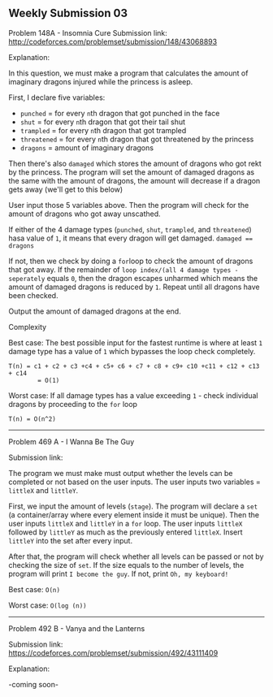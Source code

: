 Weekly Submission 03
----------------------
Problem 148A - Insomnia Cure
Submission link: http://codeforces.com/problemset/submission/148/43068893

Explanation:

In this question, we must make a program that calculates the amount of imaginary dragons injured while the princess is asleep. 

First, I declare five variables:
* ```punched``` = for every ```n```th dragon that got punched in the face
* ```shut``` = for every ```n```th dragon that got their tail shut 
* ```trampled``` = for every ```n```th dragon that got trampled
* ```threatened``` = for every ```n```th dragon that got threatened by the princess
* ```dragons``` = amount of imaginary dragons

Then there's also ```damaged``` which stores the amount of dragons who got rekt by the princess. The program will set the amount of damaged dragons as the same with the amount of dragons, the amount will decrease if a dragon gets away (we'll get to this below)

User input those 5 variables above. Then the program will check for the amount of dragons who got away unscathed.

If either of the 4 damage types (```punched```, ```shut```, ```trampled```, and ```threatened```) hasa value of ```1```, it means that every dragon will get damaged. ```damaged == dragons```

If not, then we check by doing a ```for```loop to check the amount of dragons that got away. If the remainder of ```loop index/(all 4 damage types - seperately``` equals ```0```, then the dragon escapes unharmed which means the amount of damaged dragons is reduced by ```1```. Repeat until all dragons have been checked.

Output the amount of damaged dragons at the end.

Complexity

Best case: The best possible input for the fastest runtime is where at least ```1``` damage type has a value of ```1``` which bypasses the loop check completely. 
    
    T(n) = c1 + c2 + c3 +c4 + c5+ c6 + c7 + c8 + c9+ c10 +c11 + c12 + c13 + c14
            = O(1)

Worst case: If all damage types has a value exceeding ```1``` - check individual dragons by proceeding to the ```for``` loop

    T(n) = O(n^2)
   
-----------------------
Problem 469 A - I Wanna Be The Guy

Submission link: 

The program we must make must output whether the levels can be completed or not based on the user inputs. The user inputs two variables = ```littleX``` and ```littleY```. 

First, we input the amount of levels (```stage```). The program will declare a ```set``` (a container/array where every element inside it must be unique). Then the user inputs ```littleX``` and ```littleY``` in a ```for``` loop. The user inputs ```littleX``` followed by ```littleY``` as much as the previously entered ```littleX```. Insert ```littleY``` into the set after every input. 

After that, the program will check whether all levels can be passed or not by checking the size of ```set```. If the size equals to the number of levels, the program will print ```I become the guy```. If not, print ```Oh, my keyboard!```

Best case: ```O(n)```

Worst case: ```O(log (n))```

----------------------------
Problem 492 B - Vanya and the Lanterns

Submission link: https://codeforces.com/problemset/submission/492/43111409

Explanation:

-coming soon-
